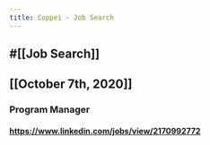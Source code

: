 ```yaml
---
title: Coppei - Job Search
---
```


## #[[Job Search]]

## 

## [[October 7th, 2020]]
### Program Manager
#### https://www.linkedin.com/jobs/view/2170992772
